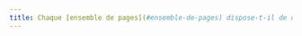 ```yaml
---
title: Chaque [ensemble de pages](#ensemble-de-pages) dispose-t-il de deux [systèmes de navigation](#systeme-de-navigation) différents, au moins (hors cas particuliers) ?
---
```

